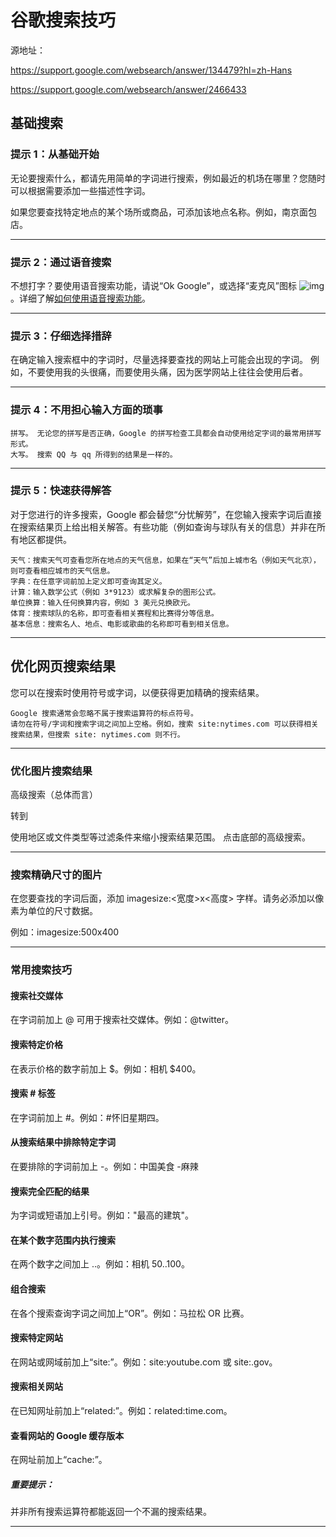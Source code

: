 # 谷歌搜索技巧

源地址：

https://support.google.com/websearch/answer/134479?hl=zh-Hans

https://support.google.com/websearch/answer/2466433

## 基础搜索

### 提示 1：从基础开始

无论要搜索什么，都请先用简单的字词进行搜索，例如最近的机场在哪里？您随时可以根据需要添加一些描述性字词。

如果您要查找特定地点的某个场所或商品，可添加该地点名称。例如，南京面包店。

-----

### 提示 2：通过语音搜索

不想打字？要使用语音搜索功能，请说“Ok Google”，或选择“麦克风”图标 ![img](https://lh3.googleusercontent.com/3v4sb3KFJn8CNxmRAXqhsfWK1G6_pf_11LQ3EKW4cGzoQyKJ-efOyzM_k6g8qb4=w18)。详细了解[如何使用语音搜索功能](https://support.google.com/websearch/answer/2940021)。

------

### 提示 3：仔细选择措辞

在确定输入搜索框中的字词时，尽量选择要查找的网站上可能会出现的字词。 例如，不要使用我的头很痛，而要使用头痛，因为医学网站上往往会使用后者。

-----

### 提示 4：不用担心输入方面的琐事

    拼写。 无论您的拼写是否正确，Google 的拼写检查工具都会自动使用给定字词的最常用拼写形式。
    大写。 搜索 QQ 与 qq 所得到的结果是一样的。

----

### 提示 5：快速获得解答

对于您进行的许多搜索，Google 都会替您“分忧解劳”，在您输入搜索字词后直接在搜索结果页上给出相关解答。有些功能（例如查询与球队有关的信息）并非在所有地区都提供。

    天气：搜索天气可查看您所在地点的天气信息，如果在“天气”后加上城市名（例如天气北京），则可查看相应城市的天气信息。
    字典：在任意字词前加上定义即可查询其定义。
    计算：输入数学公式（例如 3*9123）或求解复杂的图形公式。
    单位换算：输入任何换算内容，例如 3 美元兑换欧元。
    体育：搜索球队的名称，即可查看相关赛程和比赛得分等信息。
    基本信息：搜索名人、地点、电影或歌曲的名称即可看到相关信息。

---

## 优化网页搜索结果

您可以在搜索时使用符号或字词，以便获得更加精确的搜索结果。

    Google 搜索通常会忽略不属于搜索运算符的标点符号。
    请勿在符号/字词和搜索字词之间加上空格。例如，搜索 site:nytimes.com 可以获得相关搜索结果，但搜索 site: nytimes.com 则不行。

-------

### 优化图片搜索结果

高级搜索（总体而言）

转到

[高级图片搜索]: https://google.com/advanced_image_search



使用地区或文件类型等过滤条件来缩小搜索结果范围。
点击底部的高级搜索。

------

### 搜索精确尺寸的图片

在您要查找的字词后面，添加 imagesize:<宽度>x<高度> 字样。请务必添加以像素为单位的尺寸数据。

例如：imagesize:500x400

---------------

### 常用搜索技巧

#### 搜索社交媒体

在字词前加上 @ 可用于搜索社交媒体。例如：@twitter。

#### 搜索特定价格

在表示价格的数字前加上 $。例如：相机 $400。

#### 搜索 # 标签

在字词前加上 #。例如：#怀旧星期四。

#### 从搜索结果中排除特定字词

在要排除的字词前加上 -。例如：中国美食 -麻辣

#### 搜索完全匹配的结果

为字词或短语加上引号。例如："最高的建筑"。

#### 在某个数字范围内执行搜索

在两个数字之间加上 ..。例如：相机 $50..$100。

#### 组合搜索

在各个搜索查询字词之间加上“OR”。例如：马拉松 OR 比赛。

#### 搜索特定网站

在网站或网域前加上“site:”。例如：site:youtube.com 或 site:.gov。

#### 搜索相关网站

在已知网址前加上“related:”。例如：related:time.com。

#### 查看网站的 Google 缓存版本

在网址前加上“cache:”。

##### 重要提示：

并非所有搜索运算符都能返回一个不漏的搜索结果。

--------------

